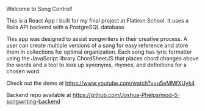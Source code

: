 Welcome to Song Control!

This is a React App I built for my final project at Flatiron School. It uses a Rails API backend with a PostgreSQL database. 

This app was designed to assist songwriters in their creative process. A user can create multiple versions of a song for easy reference and store them in collections for optimal organization. Each song has lyric formatter using the JavaScript library ChordSheetJS that places chord changes above the words and a tool to look up synonyms, rhymes, and definitions for a chosen word. 

Check out the demo at https://www.youtube.com/watch?v=u5eMMfXUyk4


Backend repo available at https://github.com/Joshua-Phelps/mod-5-songwriting-backend
